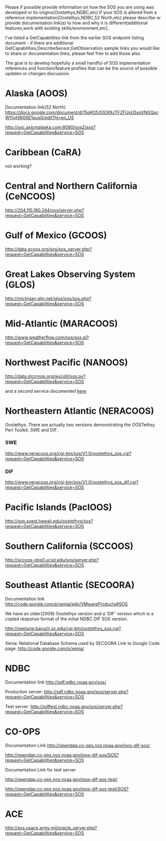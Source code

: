 Please if possible provide information on how the SOS you are using was developed or its origins(Oostethys,NDBC,etc)  If your SOS is altered from a reference implementation(Oostethys,NDBC,52 North,etc) please describe or provide documentation link(s) to how and why it is different(additional features,work with existing skills/environment,etc).

I've listed a GetCapabilities link from the earlier SOS endpoint listing document - if there are additional GetCapabilities,DescribeSensor,GetObservation sample links you would like to share or documentation links, please feel free to add those also.

The goal is to develop hopefully a small handful of SOS implementation references and function/feature profiles that can be the source of possible updates or changes discussion.


# Alaska (AOOS) #

Documentation link(52 North)
https://docs.google.com/document/d/15qKOfJSS3t9JTFZFUsU5ssVNGQxcWYivH9j0XE1puq0/edit?hl=en_US

http://svc.axiomalaska.com:8080/sos2/sos?request=GetCapabilities&service=SOS

# Caribbean (CaRA) #

not working?

# Central and Northern California (CeNCOOS) #

http://204.115.180.244/sos/server.php?request=GetCapabilities&service=SOS

# Gulf of Mexico (GCOOS) #

http://data.gcoos.org/sos/sos_server.php?request=GetCapabilities&service=SOS

# Great Lakes Observing System (GLOS) #

http://michigan.glin.net/glos/sos/sos.php?request=GetCapabilities&service=SOS

# Mid-Atlantic (MARACOOS) #

http://www.weatherflow.com/sos/sos.pl?request=GetCapabilities&service=SOS

# Northwest Pacific (NANOOS) #

http://data.stccmop.org/ws/util/sos.py?request=GetCapabilities&service=SOS

and a second service documented [here](NANOOSNVSPythonSOS.md)

# Northeastern Atlantic (NERACOOS) #

Oostethys.  There are actually two versions demonstrating the OOSTethsy Perl Toolkit.  SWE and DIF.
### SWE ###
http://www.neracoos.org/cgi-bin/sos/V1.0/oostethys_sos.cgi?request=GetCapabilities&service=SOS
### DIF ###
http://www.neracoos.org/cgi-bin/sos/V1.0/oostethys_sos_dif.cgi?request=GetCapabilities&service=SOS

# Pacific Islands (PacIOOS) #

http://oos.soest.hawaii.edu/oostethys/sos?request=GetCapabilities&service=SOS

# Southern California (SCCOOS) #

http://sccoos-obs0.ucsd.edu/sos/server.php?request=GetCapabilities&service=SOS

# Southeast Atlantic (SECOORA) #

Documentation link
http://code.google.com/p/xenia/wiki/VMwareProducts#SOS

We have an older(2009) Oostethys version and a 'DIF' version which is a copied response format of the initial NDBC DIF SOS version.

http://neptune.baruch.sc.edu/cgi-bin/oostethys_sos.cgi?request=GetCapabilities&service=SOS

Xenia: Relational Database Schema used by SECOORA
Link to Google Code page: http://code.google.com/p/xenia/


# NDBC #

Documentation link
http://sdf.ndbc.noaa.gov/sos/

Production server:
http://sdf.ndbc.noaa.gov/sos/server.php?request=GetCapabilities&service=SOS

Test server:
http://sdftest.ndbc.noaa.gov/sos/server.php?request=GetCapabilities&service=SOS


# CO-OPS #
Documentation Link
http://opendap.co-ops.nos.noaa.gov/ioos-dif-sos/


http://opendap.co-ops.nos.noaa.gov/ioos-dif-sos/SOS?request=GetCapabilities&service=SOS

Documentation Link for test server

http://opendap.co-ops.nos.noaa.gov/ioos-dif-sos-test/

http://opendap.co-ops.nos.noaa.gov/ioos-dif-sos-test/SOS?request=GetCapabilities&service=SOS



# ACE #

http://sos.usace.army.mil/oracle_server.php?request=GetCapabilities&service=SOS